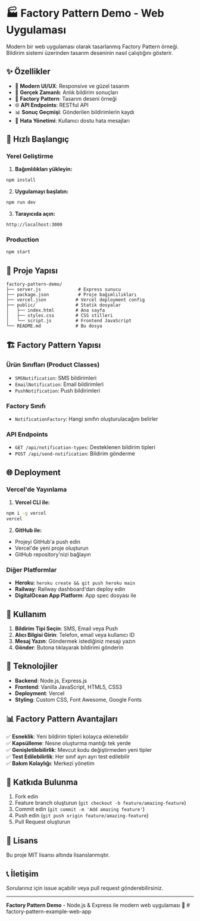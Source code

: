 # 🏭 Factory Pattern Demo - Web Uygulaması

Modern bir web uygulaması olarak tasarlanmış Factory Pattern örneği. Bildirim sistemi üzerinden tasarım deseninin nasıl çalıştığını gösterir.

## ✨ Özellikler

- 🎨 **Modern UI/UX**: Responsive ve güzel tasarım
- 📱 **Gerçek Zamanlı**: Anlık bildirim sonuçları
- 🔧 **Factory Pattern**: Tasarım deseni örneği
- 🌐 **API Endpoints**: RESTful API
- 📊 **Sonuç Geçmişi**: Gönderilen bildirimlerin kaydı
- 🎯 **Hata Yönetimi**: Kullanıcı dostu hata mesajları

## 🚀 Hızlı Başlangıç

### Yerel Geliştirme

1. **Bağımlılıkları yükleyin:**
```bash
npm install
```

2. **Uygulamayı başlatın:**
```bash
npm run dev
```

3. **Tarayıcıda açın:**
```
http://localhost:3000
```

### Production

```bash
npm start
```

## 📁 Proje Yapısı

```
factory-pattern-demo/
├── server.js              # Express sunucu
├── package.json           # Proje bağımlılıkları
├── vercel.json           # Vercel deployment config
├── public/               # Statik dosyalar
│   ├── index.html        # Ana sayfa
│   ├── styles.css        # CSS stilleri
│   └── script.js         # Frontend JavaScript
└── README.md             # Bu dosya
```

## 🏗️ Factory Pattern Yapısı

### Ürün Sınıfları (Product Classes)
- `SMSNotification`: SMS bildirimleri
- `EmailNotification`: Email bildirimleri  
- `PushNotification`: Push bildirimleri

### Factory Sınıfı
- `NotificationFactory`: Hangi sınıfın oluşturulacağını belirler

### API Endpoints
- `GET /api/notification-types`: Desteklenen bildirim tipleri
- `POST /api/send-notification`: Bildirim gönderme

## 🌐 Deployment

### Vercel'de Yayınlama

1. **Vercel CLI ile:**
```bash
npm i -g vercel
vercel
```

2. **GitHub ile:**
- Projeyi GitHub'a push edin
- Vercel'de yeni proje oluşturun
- GitHub repository'nizi bağlayın

### Diğer Platformlar

- **Heroku**: `heroku create && git push heroku main`
- **Railway**: Railway dashboard'dan deploy edin
- **DigitalOcean App Platform**: App spec dosyası ile

## 🎯 Kullanım

1. **Bildirim Tipi Seçin**: SMS, Email veya Push
2. **Alıcı Bilgisi Girin**: Telefon, email veya kullanıcı ID
3. **Mesaj Yazın**: Göndermek istediğiniz mesajı yazın
4. **Gönder**: Butona tıklayarak bildirimi gönderin

## 🔧 Teknolojiler

- **Backend**: Node.js, Express.js
- **Frontend**: Vanilla JavaScript, HTML5, CSS3
- **Deployment**: Vercel
- **Styling**: Custom CSS, Font Awesome, Google Fonts

## 📊 Factory Pattern Avantajları

✅ **Esneklik**: Yeni bildirim tipleri kolayca eklenebilir  
✅ **Kapsülleme**: Nesne oluşturma mantığı tek yerde  
✅ **Genişletilebilirlik**: Mevcut kodu değiştirmeden yeni tipler  
✅ **Test Edilebilirlik**: Her sınıf ayrı ayrı test edilebilir  
✅ **Bakım Kolaylığı**: Merkezi yönetim  

## 🤝 Katkıda Bulunma

1. Fork edin
2. Feature branch oluşturun (`git checkout -b feature/amazing-feature`)
3. Commit edin (`git commit -m 'Add amazing feature'`)
4. Push edin (`git push origin feature/amazing-feature`)
5. Pull Request oluşturun

## 📝 Lisans

Bu proje MIT lisansı altında lisanslanmıştır.

## 📞 İletişim

Sorularınız için issue açabilir veya pull request gönderebilirsiniz.

---

**Factory Pattern Demo** - Node.js & Express ile modern web uygulaması 🚀
#   f a c t o r y - p a t t e r n - e x a m p l e - w e b - a p p  
 